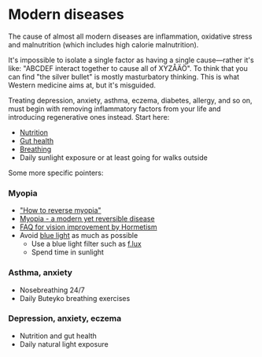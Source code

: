 # Modern diseases

The cause of almost all modern diseases are inflammation, oxidative stress
and malnutrition (which includes high calorie malnutrition).

It's impossible to isolate a single factor as having a single cause—rather it's
like: "ABCDEF interact together to cause all of XYZÅÄÖ". To think that you can
find "the silver bullet" is mostly masturbatory thinking. This is what Western
medicine aims at, but it's misguided.

Treating depression, anxiety, asthma, eczema, diabetes, allergy, and so on, must
begin with removing inflammatory factors from your life and introducing
regenerative ones instead. Start here:

- [Nutrition](nutrition.md)
- [Gut health](misc.md#gut-brain-axis--gut-microbiota)
- [Breathing](breathing.md)
- Daily sunlight exposure or at least going for walks outside

Some more specific pointers:

### Myopia

- ["How to reverse myopia"](https://twitter.com/ck_eternity_/status/1309285529649926144)
- [Myopia - a modern yet reversible disease](https://gettingstronger.org/2014/08/myopia-a-modern-yet-reversible-disease/)
- [FAQ for vision improvement by Hormetism](https://gettingstronger.org/2016/03/faq-for-vision-improvement-by-hormetism/)
- Avoid [blue light](modern-dangers.md#blue-light) as much as possible
  - Use a blue light filter such as [f.lux](https://justgetflux.com/)
  - Spend time in sunlight

### Asthma, anxiety

- Nosebreathing 24/7
- Daily Buteyko breathing exercises

### Depression, anxiety, eczema

- Nutrition and gut health
- Daily natural light exposure
